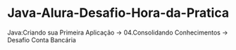 # Java-Alura-Desafio-Hora-da-Pratica
Java:Criando sua Primeira Aplicação -> 04.Consolidando Conhecimentos -> Desafio Conta Bancária
